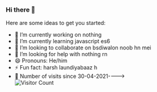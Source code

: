 ### Hi there 👋

Here are some ideas to get you started:

- 🔭 I’m currently working on nothing 
- 🌱 I’m currently learning javascript es6
- 👯 I’m looking to collaborate on bsdiwalon noob hn mei
- 🤔 I’m looking for help with nothing rn
- 😄 Pronouns: He/him
- ⚡ Fun fact: harsh laundiyabaaz h
- 👀 Number of visits since 30-04-2021----><br>
![Visitor Count](https://profile-counter.glitch.me/{slayer1371}/count.svg)
